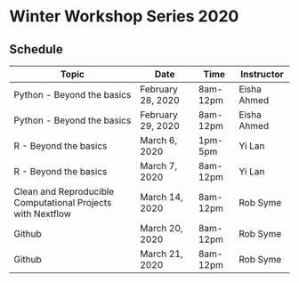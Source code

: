 # Winter Workshop Series 2020

## Schedule

| Topic | Date | Time | Instructor | 
| ------| ---- | -----| ---------- |
| Python - Beyond the basics | February 28, 2020 | 8am-12pm | Eisha Ahmed | 
| Python - Beyond the basics | February 29, 2020 | 8am-12pm | Eisha Ahmed | 
| R - Beyond the basics | March 6, 2020 | 1pm-5pm | Yi Lan | 
| R - Beyond the basics | March 7, 2020 | 8am-12pm | Yi Lan | 
| Clean and Reproducible Computational Projects with Nextflow | March 14, 2020 | 8am-12pm | Rob Syme | 
| Github  | March 20, 2020 | 8am-12pm | Rob Syme |
| Github  | March 21, 2020 | 8am-12pm | Rob Syme | 



